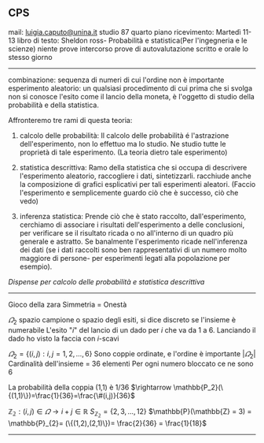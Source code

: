 ## CPS
mail: luigia.caputo@unina.it
studio 87 quarto piano
ricevimento: Martedì 11-13
libro di testo: Sheldon ross- Probabilità e statistica(Per l'ingegneria e le scienze)
niente prove intercorso
prove di autovalutazione
scritto e orale lo stesso giorno


---
combinazione: sequenza di numeri di cui l'ordine non è importante
esperimento aleatorio: un qualsiasi procedimento di cui prima che si svolga non si conosce l'esito
come il lancio della moneta, è l'oggetto di studio della probabilità e della statistica.

Affronteremo tre rami di questa teoria:
1. calcolo delle probabilità: Il calcolo delle probabilità é l'astrazione dell'esperimento, non lo effettuo ma lo studio. Ne studio tutte le proprietà di tale esperimento. (La teoria dietro tale esperimento)

2. statistica descrittiva: Ramo della statistica che si occupa di descrivere l'esperimento aleatorio, raccogliere i dati, sintetizzarli. racchiude anche la composizione di grafici esplicativi per tali esperimenti aleatori. (Faccio l'esperimento e semplicemente guardo ciò che è successo, ciò che vedo)

3. inferenza statistica: Prende ciò che è stato raccolto, dall'esperimento, cerchiamo di associare i risultati dell'esperimento a delle conclusioni, per verificare se il risultato ricada o no all'interno di un quadro più generale e astratto. Se banalmente l'esperimento ricade nell'inferenza dei dati (se i dati raccolti sono ben rappresentativi di un numero molto maggiore di persone- per esperimenti legati alla popolazione per esempio).

_Dispense per calcolo delle probabilità e statistica descrittiva_

---
Gioco della zara
Simmetria $=$ Onestà

$\varOmega_2$ spazio campione o spazio degli esiti, si dice discreto se l'insieme è numerabile
L'esito "$i$"  del lancio di un dado per $i$ che va da $1$ a $6$.
Lanciando il dado ho visto la faccia con $i$-scavi 

$\varOmega_{2}= \{(i,j): i,j = 1,2,\dots, 6\}$  Sono coppie ordinate, e l'ordine è importante
$|\varOmega_2|$ Cardinalità dell'insieme = 36 elementi
Per ogni numero bloccato ce ne sono 6

La probabilità della coppia (1,1) è 1/36 $\rightarrow \mathbb{P_2}(\{(1,1)\})=\frac{1}{36}=\frac{\#(i,j)}{36}$ 

$\mathbb{Z_2}:(i,j)\in \varOmega \rightarrow i+j \in \mathbb{R}$
$S_\mathbb{Z_2}=\{2,3,\dots,12\}$ 
$\mathbb{P}(\mathbb{Z} = 3) = \mathbb{P}_{2}= (\{(1,2),(2,1)\})= \frac{2}{36} = \frac{1}{18}$ 

--- 
